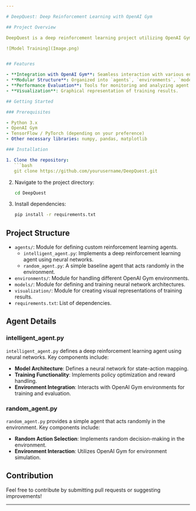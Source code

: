 ```yaml
---

# DeepQuest: Deep Reinforcement Learning with OpenAI Gym

## Project Overview

DeepQuest is a deep reinforcement learning project utilizing OpenAI Gym to develop and train intelligent agents. The goal of this project is to provide a robust framework for designing, training, and evaluating reinforcement learning algorithms in a variety of environments.

![Model Training](Image.png)


## Features

- **Integration with OpenAI Gym**: Seamless interaction with various environments provided by OpenAI Gym.
- **Modular Structure**: Organized into `agents`, `environments`, `models`, and `visualization` modules.
- **Performance Evaluation**: Tools for monitoring and analyzing agent performance.
- **Visualization**: Graphical representation of training results.

## Getting Started

### Prerequisites

- Python 3.x
- OpenAI Gym
- TensorFlow / PyTorch (depending on your preference)
- Other necessary libraries: numpy, pandas, matplotlib

### Installation

1. Clone the repository:
   ```bash
   git clone https://github.com/yourusername/DeepQuest.git
   ```
2. Navigate to the project directory:
   ```bash
   cd DeepQuest
   ```
3. Install dependencies:
   ```bash
   pip install -r requirements.txt
   ```

## Project Structure

- `agents/`: Module for defining custom reinforcement learning agents.
  - `intelligent_agent.py`: Implements a deep reinforcement learning agent using neural networks.
  - `random_agent.py`: A simple baseline agent that acts randomly in the environment.
- `environments/`: Module for handling different OpenAI Gym environments.
- `models/`: Module for defining and training neural network architectures.
- `visualization/`: Module for creating visual representations of training results.
- `requirements.txt`: List of dependencies.

## Agent Details

### intelligent_agent.py

`intelligent_agent.py` defines a deep reinforcement learning agent using neural networks. Key components include:

- **Model Architecture**: Defines a neural network for state-action mapping.
- **Training Functionality**: Implements policy optimization and reward handling.
- **Environment Integration**: Interacts with OpenAI Gym environments for training and evaluation.

### random_agent.py

`random_agent.py` provides a simple agent that acts randomly in the environment. Key components include:

- **Random Action Selection**: Implements random decision-making in the environment.
- **Environment Interaction**: Utilizes OpenAI Gym for environment simulation.


## Contribution

Feel free to contribute by submitting pull requests or suggesting improvements!

---
```

